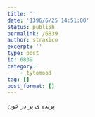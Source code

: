 ```yaml
---
title: ''
date: '1396/6/25 14:51:00'
status: publish
permalink: /6839
author: straxico
excerpt: ''
type: post
id: 6839
category:
    - tytomood
tag: []
post_format: []
---
```

پرنده ی پر در خون